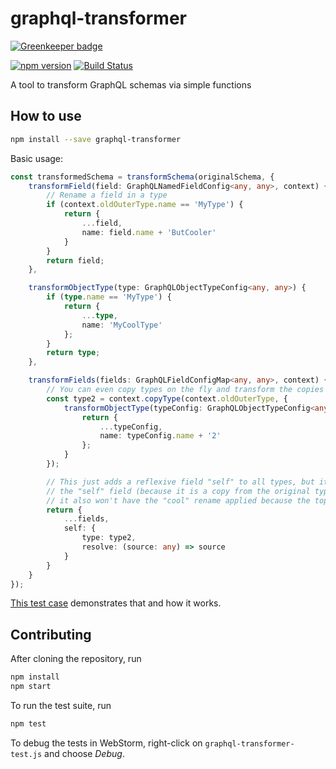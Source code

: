 # graphql-transformer

[![Greenkeeper badge](https://badges.greenkeeper.io/AEB-labs/graphql-transformer.svg)](https://greenkeeper.io/)

[![npm version](https://badge.fury.io/js/graphql-transformer.svg)](https://npmjs.org/graphql-transformer) [![Build Status](https://travis-ci.org/AEB-labs/graphql-transformer.svg?branch=master)](https://travis-ci.org/AEB-labs/graphql-transformer)

A tool to transform GraphQL schemas via simple functions

## How to use

```bash
npm install --save graphql-transformer
```

Basic usage:

```typescript
const transformedSchema = transformSchema(originalSchema, {
    transformField(field: GraphQLNamedFieldConfig<any, any>, context) {
        // Rename a field in a type
        if (context.oldOuterType.name == 'MyType') {
            return {
                ...field,
                name: field.name + 'ButCooler'
            }
        }
        return field;
    },

    transformObjectType(type: GraphQLObjectTypeConfig<any, any>) {
        if (type.name == 'MyType') {
            return {
                ...type,
                name: 'MyCoolType'
            };
        }
        return type;
    },

    transformFields(fields: GraphQLFieldConfigMap<any, any>, context) {
        // You can even copy types on the fly and transform the copies
        const type2 = context.copyType(context.oldOuterType, {
            transformObjectType(typeConfig: GraphQLObjectTypeConfig<any, any>) {
                return {
                    ...typeConfig,
                    name: typeConfig.name + '2'
                };
            }
        });

        // This just adds a reflexive field "self" to all types, but its type does not have
        // the "self" field (because it is a copy from the original type, see above)
        // it also won't have the "cool" rename applied because the top-level transformers are not applied
        return {
            ...fields,
            self: {
                type: type2,
                resolve: (source: any) => source
            }
        }
    }
});
```

[This test case](spec/schema-transformer.spec.ts) demonstrates that and how it works.

## Contributing

After cloning the repository, run

```bash
npm install
npm start
```

To run the test suite, run

```bash
npm test
```

To debug the tests in WebStorm, right-click on `graphql-transformer-test.js` and choose *Debug*.

